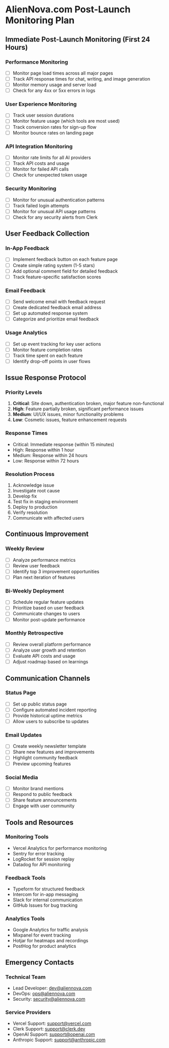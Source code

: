 # AlienNova.com Post-Launch Monitoring Plan

## Immediate Post-Launch Monitoring (First 24 Hours)

### Performance Monitoring
- [ ] Monitor page load times across all major pages
- [ ] Track API response times for chat, writing, and image generation
- [ ] Monitor memory usage and server load
- [ ] Check for any 4xx or 5xx errors in logs

### User Experience Monitoring
- [ ] Track user session durations
- [ ] Monitor feature usage (which tools are most used)
- [ ] Track conversion rates for sign-up flow
- [ ] Monitor bounce rates on landing page

### API Integration Monitoring
- [ ] Monitor rate limits for all AI providers
- [ ] Track API costs and usage
- [ ] Monitor for failed API calls
- [ ] Check for unexpected token usage

### Security Monitoring
- [ ] Monitor for unusual authentication patterns
- [ ] Track failed login attempts
- [ ] Monitor for unusual API usage patterns
- [ ] Check for any security alerts from Clerk

## User Feedback Collection

### In-App Feedback
- [ ] Implement feedback button on each feature page
- [ ] Create simple rating system (1-5 stars)
- [ ] Add optional comment field for detailed feedback
- [ ] Track feature-specific satisfaction scores

### Email Feedback
- [ ] Send welcome email with feedback request
- [ ] Create dedicated feedback email address
- [ ] Set up automated response system
- [ ] Categorize and prioritize email feedback

### Usage Analytics
- [ ] Set up event tracking for key user actions
- [ ] Monitor feature completion rates
- [ ] Track time spent on each feature
- [ ] Identify drop-off points in user flows

## Issue Response Protocol

### Priority Levels
1. **Critical**: Site down, authentication broken, major feature non-functional
2. **High**: Feature partially broken, significant performance issues
3. **Medium**: UI/UX issues, minor functionality problems
4. **Low**: Cosmetic issues, feature enhancement requests

### Response Times
- Critical: Immediate response (within 15 minutes)
- High: Response within 1 hour
- Medium: Response within 24 hours
- Low: Response within 72 hours

### Resolution Process
1. Acknowledge issue
2. Investigate root cause
3. Develop fix
4. Test fix in staging environment
5. Deploy to production
6. Verify resolution
7. Communicate with affected users

## Continuous Improvement

### Weekly Review
- [ ] Analyze performance metrics
- [ ] Review user feedback
- [ ] Identify top 3 improvement opportunities
- [ ] Plan next iteration of features

### Bi-Weekly Deployment
- [ ] Schedule regular feature updates
- [ ] Prioritize based on user feedback
- [ ] Communicate changes to users
- [ ] Monitor post-update performance

### Monthly Retrospective
- [ ] Review overall platform performance
- [ ] Analyze user growth and retention
- [ ] Evaluate API costs and usage
- [ ] Adjust roadmap based on learnings

## Communication Channels

### Status Page
- [ ] Set up public status page
- [ ] Configure automated incident reporting
- [ ] Provide historical uptime metrics
- [ ] Allow users to subscribe to updates

### Email Updates
- [ ] Create weekly newsletter template
- [ ] Share new features and improvements
- [ ] Highlight community feedback
- [ ] Preview upcoming features

### Social Media
- [ ] Monitor brand mentions
- [ ] Respond to public feedback
- [ ] Share feature announcements
- [ ] Engage with user community

## Tools and Resources

### Monitoring Tools
- Vercel Analytics for performance monitoring
- Sentry for error tracking
- LogRocket for session replay
- Datadog for API monitoring

### Feedback Tools
- Typeform for structured feedback
- Intercom for in-app messaging
- Slack for internal communication
- GitHub Issues for bug tracking

### Analytics Tools
- Google Analytics for traffic analysis
- Mixpanel for event tracking
- Hotjar for heatmaps and recordings
- PostHog for product analytics

## Emergency Contacts

### Technical Team
- Lead Developer: dev@aliennova.com
- DevOps: ops@aliennova.com
- Security: security@aliennova.com

### Service Providers
- Vercel Support: support@vercel.com
- Clerk Support: support@clerk.dev
- OpenAI Support: support@openai.com
- Anthropic Support: support@anthropic.com
